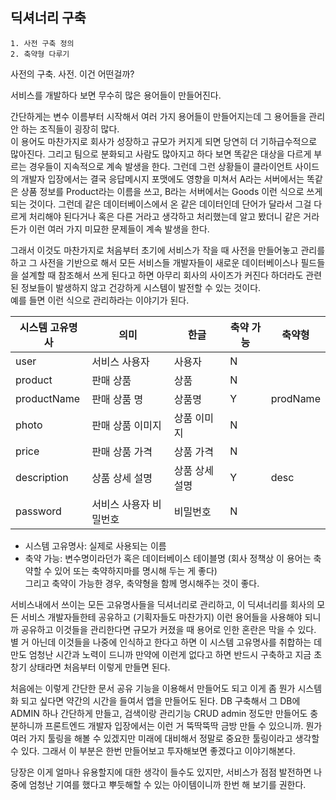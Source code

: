 ## 딕셔너리 구축

```
1. 사전 구축 정의
2. 축약형 다루기
```

사전의 구축. 사전. 이건 어떤걸까?<br />

서비스를 개발하다 보면 무수히 많은 용어들이 만들어진다.<br />

간단하게는 변수 이름부터 시작해서 여러 가지 용어들이 만들어지는데 그 용어들을 관리 안 하는 조직들이 굉장히 많다.<br />
이 용어도 마찬가지로 회사가 성장하고 규모가 커지게 되면 당연히 더 기하급수적으로 많아진다. 그리고 팀으로 분화되고 사람도 많아지고 하다 보면 똑같은 대상을 다르게 부르는 경우들이 지속적으로 계속 발생을 한다. 그런데 그런 상황들이 클라이언트 사이드의 개발자 입장에서는 결국 응답메시지 포맷에도 영향을 미쳐서 A라는 서버에서는 똑같은 상품 정보를 Product라는 이름을 쓰고, B라는 서버에서는 Goods 이런 식으로 쓰게 되는 것이다. 그런데 같은 데이터베이스에서 온 같은 데이터인데 단어가 달라서 그걸 다르게 처리해야 된다거나 혹은 다른 거라고 생각하고 처리했는데 알고 봤더니 같은 거라든가 이런 여러 가지 미묘한 문제들이 계속 발생을 한다.<br />

그래서 이것도 마찬가지로 처음부터 초기에 서비스가 작을 때 사전을 만들어놓고 관리를 하고 그 사전을 기반으로 해서 모든 서비스들 개발자들이 새로운 데이터베이스나 필드들을 설계할 때 참조해서 쓰게 된다고 하면 아무리 회사의 사이즈가 커진다 하더라도 관련된 정보들이 발생하지 않고 건강하게 시스템이 발전할 수 있는 것이다.<br />
예를 들면 이런 식으로 관리하라는 이야기가 된다.<br />

| 시스템 고유명사 | 의미                   | 한글           | 축약 가능 | 축약형   |
| --------------- | ---------------------- | -------------- | --------- | -------- |
| user            | 서비스 사용자          | 사용자         | N         |          |
| product         | 판매 상품              | 상품           | N         |          |
| productName     | 판매 상품 명           | 상품명         | Y         | prodName |
| photo           | 판매 상품 이미지       | 상품 이미지    | N         |          |
| price           | 판매 상품 가격         | 상품 가격      | N         |          |
| description     | 상품 상세 설명         | 상품 상세 설명 | Y         | desc     |
| password        | 서비스 사용자 비밀번호 | 비밀번호       | N         |          |

- 시스템 고유명사: 실제로 사용되는 이름
- 축약 가능: 변수명이라던가 혹은 데이터베이스 테이블명 (회사 정책상 이 용어는 축약할 수 있어 또는 축약하지마를 명시해 두는 게 좋다)<br />
  그리고 축약이 가능한 경우, 축약형을 함께 명시해주는 것이 좋다.

서비스내에서 쓰이는 모든 고유명사들을 딕셔너리로 관리하고, 이 딕셔너리를 회사의 모든 서비스 개발자들한테 공유하고 (기획자들도 마찬가지) 이런 용어들을 사용해야 되니까 공유하고 이것들을 관리한다면 규모가 커졌을 때 용어로 인한 혼란은 막을 수 있다. 별 거 아닌데 이것들을 나중에 인식하고 한다고 하면 이 시스템 고유명사를 취합하는 데만도 엄청난 시간과 노력이 드니까 만약에 이런게 없다고 하면 반드시 구축하고 지금 초창기 상태라면 처음부터 이렇게 만들면 된다.<br />

처음에는 이렇게 간단한 문서 공유 기능을 이용해서 만들어도 되고 이게 좀 뭔가 시스템화 되고 싶다면 약간의 시간을 들여서 앱을 만들어도 된다. DB 구축해서 그 DB에 ADMIN 하나 간단하게 만들고, 검색이랑 관리기능 CRUD admin 정도만 만들어도 충분하니까 프론트엔드 개발자 입장에서는 이런 거 뚝딱뚝딱 금방 만들 수 있으니까. 뭔가 여러 가지 툴링을 해볼 수 있겠지만 미래에 대비해서 정말로 중요한 툴링이라고 생각할 수 있다. 그래서 이 부분은 한번 만들어보고 투자해보면 좋겠다고 이야기해본다.<br />

당장은 이게 얼마나 유용할지에 대한 생각이 들수도 있지만, 서비스가 점점 발전하면 나중에 엄청난 기여를 했다고 뿌듯해할 수 있는 아이템이니까 한번 해 보기를 권한다.
